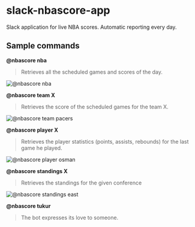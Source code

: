 # slack-nbascore-app
Slack application for live NBA scores. Automatic reporting every day.

## Sample commands

**@nbascore nba**
> Retrieves all the scheduled games and scores of the day.

![@nbascore nba](https://i.imgur.com/rT6uSZ8.png)

**@nbascore team X**
> Retrieves the score of the scheduled games for the team X.

![@nbascore team pacers](https://i.imgur.com/pUIy2uy.png)


**@nbascore player X**
> Retrieves the player statistics (points, assists, rebounds) for the last game he played.

![@nbascore player osman](https://i.imgur.com/w235MRn.png)


**@nbascore standings X**
> Retrieves the standings for the given conference

![@nbascore standings east](https://i.imgur.com/sGAYm7N.png)


**@nbascore tukur**
> The bot expresses its love to someone.
